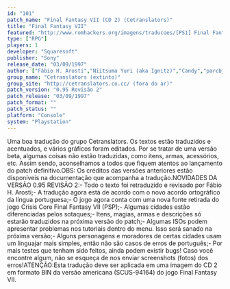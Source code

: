 ```yaml
---
id: "101"
patch_name: "Final Fantasy VII (CD 2) (Cetranslators)"
title: "Final Fantasy VII"
featured: "http://www.romhackers.org/imagens/traducoes/[PS1] Final Fantasy VII - Cetranslators - 1.jpg"
type: ["RPG"]
players: 1
developer: "Squaresoft"
publisher: "Sony"
release_date: "03/09/1997"
author: ["Fábio H. Arosti","Niitsuma Yuri (aka Ignitz)","Candy","parcbjr","Carebear","Amaranth","Simoni N. Nagakawa"]
group_name: "Cetranslators (extinto)"
group_site: "http://cetranslators.co.cc/ (fora do ar)"
patch_version: "0.95 Revisão 2"
patch_release: "03/09/1997"
patch_format: ""
patch_status: ""
platform: "Console"
system: "Playstation"
---
```


Uma boa tradução do grupo Cetranslators. Os textos estão traduzidos e acentuados, e vários gráficos foram editados. Por se tratar de uma versão beta, algumas coisas não estão traduzidas, como itens, armas, acessórios, etc. Assim sendo, aconselhamos a todos que fiquem atentos ao lançamento do patch definitivo.OBS: Os créditos das versões anteriores estão disponíveis na documentação que acompanha a tradução.NOVIDADES DA VERSÃO 0.95 REVISÃO 2:- Todo o texto foi retraduzido e revisado por Fábio H. Arosti;- A tradução agora está de acordo com o novo acordo ortográfico da língua portuguesa;- O jogo agora conta com uma nova fonte retirada do jogo Crisis Core Final Fantasy VII (PSP);- Algumas cidades estão diferenciadas pelos sotaques;- Itens, magias, armas e descrições só estarão traduzidos na próxima versão do patch;- Algumas ISOs podem apresentar problemas nos tutoriais dentro do menu. Isso será sanado na próxima versão;- Alguns personagens e moradores de certas cidades usam um linguajar mais simples, então não são casos de erros de português;- Por mais testes que tenham sido feitos, ainda podem existir bugs! Caso você encontre algum, não se esqueça de nos enviar screenshots (fotos) dos erros!ATENÇÃO:Esta tradução deve ser aplicada em uma imagem do CD 2 em formato BIN da versão americana (SCUS-94164) do jogo Final Fantasy VII.